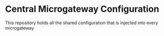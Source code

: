 # Central Microgateway Configuration

This repository holds all the shared configuration that is injected into every microgateway
